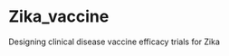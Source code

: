 
<!-- README.md is generated from README.Rmd. Please edit that file -->
Zika\_vaccine
=============

<!-- badges: start -->
<!-- badges: end -->
Designing clinical disease vaccine efficacy trials for Zika
